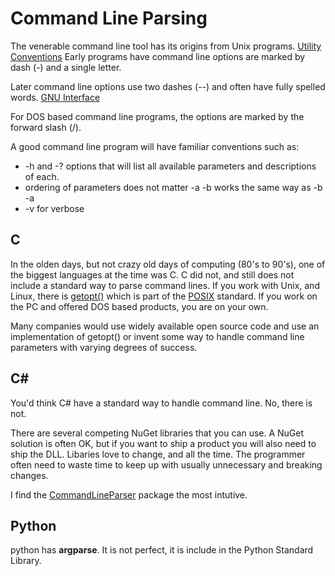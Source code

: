 # Command Line Parsing

The venerable command line tool has its origins from Unix programs. [Utility Conventions](https://pubs.opengroup.org/onlinepubs/9699919799/basedefs/V1_chap12.html)
Early programs have command line options are marked by dash (-) and a single letter.

Later command line options use two dashes (--) and often have fully spelled words. [GNU Interface](https://www.gnu.org/prep/standards/html_node/Command_002dLine-Interfaces.html)

For DOS based command line programs, the options are marked by the forward slash (/).

A good command line program will have familiar conventions such as:
* -h and -? options that will list all available parameters and descriptions of each.
* ordering of parameters does not matter -a -b works the same way as -b -a
* -v for verbose

## C 

In the olden days, but not crazy old days of computing (80's to 90's), one of the biggest languages at the time was C. 
C did not, and still does not include a standard way to parse command lines. If you work with Unix, and Linux, there is 
[getopt()](https://en.wikipedia.org/wiki/Getopt) which is part of the [POSIX](https://en.wikipedia.org/wiki/POSIX) standard. If you work on the PC and offered DOS based products, you are on your own.

Many companies would use widely available open source code and use an implementation of getopt() or invent some way to handle command line parameters with varying degrees of success.

## C#

You'd think C# have a standard way to handle command line. No, there is not. 

There are several competing NuGet libraries that you can use. A NuGet solution is often OK, but if you want to ship a product you will also need to ship the DLL. Libaries love to change, and all the time. The programmer often need to waste time to keep up with usually unnecessary and breaking changes.

I find the [CommandLineParser](https://github.com/commandlineparser/commandline) package the most intutive.

## Python

python has **argparse**. It is not perfect, it is include in the Python Standard Library.